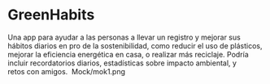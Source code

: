 # GreenHabits
Una app para ayudar a las personas a llevar un registro y mejorar sus hábitos diarios en pro de la sostenibilidad, como reducir el uso de plásticos, mejorar la eficiencia energética en casa, o realizar más reciclaje. Podría incluir recordatorios diarios, estadísticas sobre impacto ambiental, y retos con amigos.
<image> Mock/mok1.png
